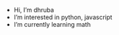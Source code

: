 - Hi, I’m dhruba
- I’m interested in python, javascript
- I’m currently learning math

<!---
dhrubas-code/dhrubas-code is a ✨ special ✨ repository because its `README.md` (this file) appears on your GitHub profile.
You can click the Preview link to take a look at your changes.
--->
